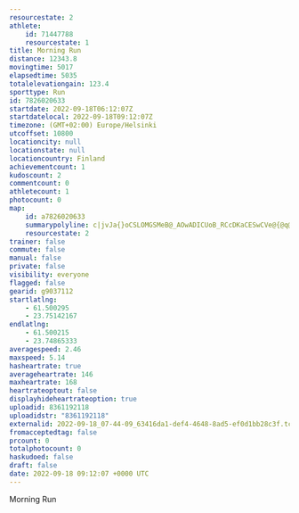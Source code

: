 ```yaml
---
resourcestate: 2
athlete:
    id: 71447788
    resourcestate: 1
title: Morning Run
distance: 12343.8
movingtime: 5017
elapsedtime: 5035
totalelevationgain: 123.4
sporttype: Run
id: 7826020633
startdate: 2022-09-18T06:12:07Z
startdatelocal: 2022-09-18T09:12:07Z
timezone: (GMT+02:00) Europe/Helsinki
utcoffset: 10800
locationcity: null
locationstate: null
locationcountry: Finland
achievementcount: 1
kudoscount: 2
commentcount: 0
athletecount: 1
photocount: 0
map:
    id: a7826020633
    summarypolyline: c|jvJa{}oCSLOMGSMeB@_AOwADICUoB_RCcDKaCESwCVe@{@q@e@iAgBQM{@z@i@Z_AAgBhAUp@QvB]rAWDs@i@e@n@Ur@QXa@Na@Yu@cDi@_BS_@a@]Um@cAuBq@y@WgAKw@UoDNqDAiDTcGv@oGIuC]uCM}BHgA@s@KoBIcHBiBGyEDmAR}AEw@Bk@IsABqDDy@O_@s@SQ[W_A{@wEoBM[M{BZqA]Gz@B|DMjDA|NYhD]nCQ\a@Vc@Mi@c@q@uAe@uAWwBa@iBEcBFy@M}Ag@iBkAsDa@q@eAc@wAgBmAaF[eBAmAMuA@u@NAb@y@Pa@Bg@OsBWe@WqAa@iA?yAIcBNmA@iFNqBDmB\_@BiA`@qC^oA~@e@RYXw@^cB|@gATs@\q@hAiAVg@bA_@VUNm@Do@Cc@Nu@nA{@v@Od@[PWNe@?cBk@mE@U[{Ac@W}ADe@Q]_@Qc@WcAIcA?c@\aBF}@?}@F]CoAFq@`AaBl@wBT_BQcFYwBa@cAYUCOM_C@}@KaA?a@T{@Dw@NWAaAV}CHsERkB_@i@Si@k@wCg@gB}@qCMeAS}Eq@yF\_Bn@a@BQDuD?oDC_AJ}@@uAIwF\_Bh@wAL{@DkELqERmBTsFMqEOmBLcBEoCJg@?o@b@oBh@E`@h@t@f@N`@N~@LnEN|A\jAJv@pAvB\fAC|@]n@u@vBc@lFXjEDdEJvCz@fCNv@n@J|@MzAaCx@BTk@f@uBh@BJRl@xCn@`B^r@l@l@vABd@dA`A|Ar@rBn@~D^^\fILjA~EbJfC`FLb@In@Yf@o@bCO\k@VuBNYT}@NqAsE}@_E[d@QBo@[[PWj@QjBMn@uAvEkApHA\a@vAY|BQj@QrD[dBE`D_@bEMxIBlCQbArDrXtArIFvFBp@T~AFtCEpCa@nAWdB?rFEn@Dd@Tf@FbBQrCKjDc@|FWfFOpJ[bE_@hCMrEDdAR`BBdAOrCBhJJpHHvAMrCf@vKs@~EW~CK|EC`FPrBD~ARdAP^d@d@`AzAd@^d@t@x@t@Jv@hAvDd@bD\jAl@fDl@xEbBfICrBJz@rAdD~@tC|@lBt@hCHDT]\MLa@^lA`A_BRN~@OTYdAk@nAEb@]v@E
    resourcestate: 2
trainer: false
commute: false
manual: false
private: false
visibility: everyone
flagged: false
gearid: g9037112
startlatlng:
    - 61.500295
    - 23.75142167
endlatlng:
    - 61.500215
    - 23.74865333
averagespeed: 2.46
maxspeed: 5.14
hasheartrate: true
averageheartrate: 146
maxheartrate: 168
heartrateoptout: false
displayhideheartrateoption: true
uploadid: 8361192118
uploadidstr: "8361192118"
externalid: 2022-09-18_07-44-09_63416da1-def4-4648-8ad5-ef0d1bb28c3f.tcx
fromacceptedtag: false
prcount: 0
totalphotocount: 0
haskudoed: false
draft: false
date: 2022-09-18 09:12:07 +0000 UTC
---
```

Morning Run